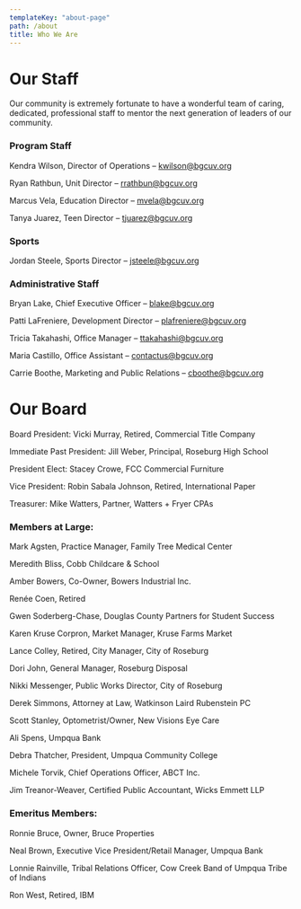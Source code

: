 ```yaml
---
templateKey: "about-page"
path: /about
title: Who We Are
---
```


# Our Staff

Our community is extremely fortunate to have a wonderful team of caring, dedicated, professional staff to mentor the next generation of leaders of our community.

### Program Staff

Kendra Wilson, Director of Operations – kwilson@bgcuv.org

Ryan Rathbun, Unit Director – rrathbun@bgcuv.org

Marcus Vela, Education Director – mvela@bgcuv.org

Tanya Juarez, Teen Director – tjuarez@bgcuv.org

### Sports

Jordan Steele, Sports Director – jsteele@bgcuv.org

### Administrative Staff

Bryan Lake, Chief Executive Officer – blake@bgcuv.org

Patti LaFreniere, Development Director – plafreniere@bgcuv.org

Tricia Takahashi, Office Manager – ttakahashi@bgcuv.org

Maria Castillo, Office Assistant – contactus@bgcuv.org

Carrie Boothe, Marketing and Public Relations – cboothe@bgcuv.org

# Our Board

Board President: Vicki Murray, Retired, Commercial Title Company

Immediate Past President: Jill Weber, Principal, Roseburg High School

President Elect: Stacey Crowe, FCC Commercial Furniture

Vice President: Robin Sabala Johnson, Retired, International Paper

Treasurer: Mike Watters, Partner, Watters + Fryer CPAs

### Members at Large:

Mark Agsten, Practice Manager, Family Tree Medical Center

Meredith Bliss, Cobb Childcare & School

Amber Bowers, Co-Owner, Bowers Industrial Inc.

Renée Coen, Retired

Gwen Soderberg-Chase, Douglas County Partners for Student Success

Karen Kruse Corpron, Market Manager, Kruse Farms Market

Lance Colley, Retired, City Manager, City of Roseburg

Dori John, General Manager, Roseburg Disposal

Nikki Messenger, Public Works Director, City of Roseburg

Derek Simmons, Attorney at Law, Watkinson Laird Rubenstein PC

Scott Stanley, Optometrist/Owner, New Visions Eye Care

Ali Spens, Umpqua Bank

Debra Thatcher, President, Umpqua Community College

Michele Torvik, Chief Operations Officer, ABCT Inc.

Jim Treanor-Weaver, Certified Public Accountant, Wicks Emmett LLP

### Emeritus Members:

Ronnie Bruce, Owner, Bruce Properties

Neal Brown, Executive Vice President/Retail Manager, Umpqua Bank

Lonnie Rainville, Tribal Relations Officer, Cow Creek Band of Umpqua Tribe of Indians

Ron West, Retired, IBM
